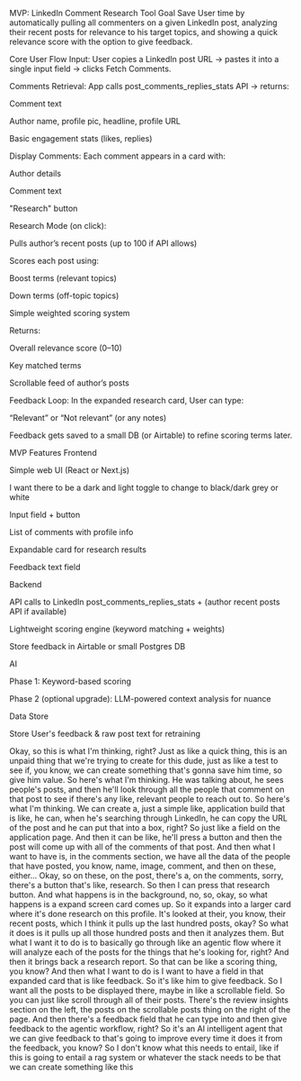 MVP: LinkedIn Comment Research Tool
Goal
Save User time by automatically pulling all commenters on a given LinkedIn post, analyzing their recent posts for relevance to his target topics, and showing a quick relevance score with the option to give feedback.

Core User Flow
Input:
User copies a LinkedIn post URL → pastes it into a single input field → clicks Fetch Comments.

Comments Retrieval:
App calls post_comments_replies_stats API → returns:

Comment text

Author name, profile pic, headline, profile URL

Basic engagement stats (likes, replies)

Display Comments:
Each comment appears in a card with:

Author details

Comment text

"Research" button

Research Mode (on click):

Pulls author’s recent posts (up to 100 if API allows)

Scores each post using:

Boost terms (relevant topics)

Down terms (off-topic topics)

Simple weighted scoring system

Returns:

Overall relevance score (0–10)

Key matched terms

Scrollable feed of author’s posts

Feedback Loop:
In the expanded research card, User can type:

“Relevant” or “Not relevant” (or any notes)

Feedback gets saved to a small DB (or Airtable) to refine scoring terms later.

MVP Features
Frontend

Simple web UI (React or Next.js)

I want there to be a dark and light toggle to change to black/dark grey or white

Input field + button

List of comments with profile info

Expandable card for research results

Feedback text field

Backend

API calls to LinkedIn post_comments_replies_stats + (author recent posts API if available)

Lightweight scoring engine (keyword matching + weights)

Store feedback in Airtable or small Postgres DB

AI

Phase 1: Keyword-based scoring

Phase 2 (optional upgrade): LLM-powered context analysis for nuance

Data Store

Store User's feedback & raw post text for retraining

Okay, so this is what I'm thinking, right? Just as like a quick thing, this is an unpaid thing that we're trying to create for this dude, just as like a test to see if, you know, we can create something that's gonna save him time, so give him value. So here's what I'm thinking. He was talking about, he sees people's posts, and then he'll look through all the people that comment on that post to see if there's any like, relevant people to reach out to. So here's what I'm thinking. We can create a, just a simple like, application build that is like, he can, when he's searching through LinkedIn, he can copy the URL of the post and he can put that into a box, right? So just like a field on the application page. And then it can be like, he'll press a button and then the post will come up with all of the comments of that post. And then what I want to have is, in the comments section, we have all the data of the people that have posted, you know, name, image, comment, and then on these, either... Okay, so on these, on the post, there's a, on the comments, sorry, there's a button that's like, research. So then I can press that research button. And what happens is in the background, no, so, okay, so what happens is a expand screen card comes up. So it expands into a larger card where it's done research on this profile. It's looked at their, you know, their recent posts, which I think it pulls up the last hundred posts, okay? So what it does is it pulls up all those hundred posts and then it analyzes them. But what I want it to do is to basically go through like an agentic flow where it will analyze each of the posts for the things that he's looking for, right? And then it brings back a research report. So that can be like a scoring thing, you know? And then what I want to do is I want to have a field in that expanded card that is like feedback. So it's like him to give feedback. So I want all the posts to be displayed there, maybe in like a scrollable field. So you can just like scroll through all of their posts. There's the review insights section on the left, the posts on the scrollable posts thing on the right of the page. And then there's a feedback field that he can type into and then give feedback to the agentic workflow, right? So it's an AI intelligent agent that we can give feedback to that's going to improve every time it does it from the feedback, you know? So I don't know what this needs to entail, like if this is going to entail a rag system or whatever the stack needs to be that we can create something like this